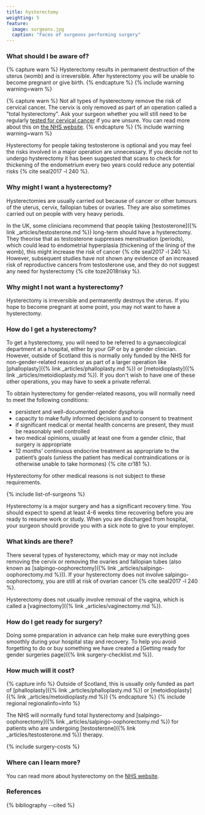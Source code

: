 ```yaml
---
title: hysterectomy
weighting: 5
feature:
  image: surgeons.jpg
  caption: "Faces of surgeons performing surgery"
---
```


### What should I be aware of?

{% capture warn %}
Hysterectomy results in permanent destruction of the uterus (womb) and is irreversible. After hysterectomy you will be unable to become pregnant or give birth.
{% endcapture %}
{% include warning warning=warn %}

{% capture warn %}
Not all types of hysterectomy remove the risk of cervical cancer. The cervix is only removed as part of an operation called a "total hysterectomy". Ask your surgeon whether you will still need to be regularly [tested for cervical cancer](http://www.nhs.uk/Conditions/Cervical-screening-test/Pages/Introduction.aspx) if you are unsure. You can read more about this on [the NHS website](https://www.nhs.uk/common-health-questions/sexual-health/should-trans-men-have-cervical-screening-tests/).
{% endcapture %}
{% include warning warning=warn %}

Hysterectomy for people taking testosterone is optional and you may feel the risks involved in a major operation are unnecessary. If you decide not to undergo hysterectomy it has been suggested that scans to check for thickening of the endometrium every two years could reduce any potential risks {% cite seal2017 -l 240 %}.

### Why might I want a hysterectomy?

Hysterectomies are usually carried out because of cancer or other tumours of the uterus, cervix, fallopian tubes or ovaries. They are also sometimes carried out on people with very heavy periods. 

In the UK, some clinicians recommend that people taking [testosterone]({% link _articles/testosterone.md %}) long-term should have a hysterectomy. They theorise that as testosterone suppresses menstruation (periods), which could lead to endometrial hyperplasia (thickening of the lining of the womb), this might increase the risk of cancer {% cite seal2017 -l 240 %}. However, subsequent studies have not shown any evidence of an increased risk of reproductive cancers from testosterone use, and they do not suggest any need for hysterectomy {% cite toze2018risky %}.

### Why might I not want a hysterectomy?

Hysterectomy is irreversible and permanently destroys the uterus. If you hope to become pregnant at some point, you may not want to have a hysterectomy.

### How do I get a hysterectomy?

To get a hysterectomy, you will need to be referred to a gynaecological department at a hospital, either by your GP or by a gender clinician. However, outside of Scotland this is normally only funded by the NHS for non-gender-related reasons or as part of a larger operation like [phalloplasty]({% link _articles/phalloplasty.md %}) or [metoidioplasty]({% link _articles/metoidioplasty.md %}). If you don't wish to have one of these other operations, you may have to seek a private referral.

To obtain hysterectomy for gender-related reasons, you will normally need to meet the following conditions:

- persistent and well-documented gender dysphoria
- capacity to make fully informed decisions and to consent to treatment
- if significant medical or mental health concerns are present, they must be reasonably well controlled
- two medical opinions, usually at least one from a gender clinic, that surgery is appropriate 
- 12 months’ continuous endocrine treatment as appropriate to the
patient’s goals (unless the patient has medical contraindications
or is otherwise unable to take hormones) {% cite cr181 %}. 

Hysterectomy for other medical reasons is not subject to these requirements.

{% include list-of-surgeons %}

Hysterectomy is a major surgery and has a significant recovery time. You should expect to spend at least 4-6 weeks time recovering before you are ready to resume work or study. When you are discharged from hospital, your surgeon should provide you with a sick note to give to your employer.

### What kinds are there?

There several types of hysterectomy, which may or may not include removing the cervix or removing the ovaries and fallopian tubes (also known as [salpingo-oophorectomy]({% link _articles/salpingo-oophorectomy.md %})). If your hysterectomy does not involve salpingo-oophorectomy, you are still at risk of ovarian cancer {% cite seal2017 -l 240 %}.

Hysterectomy does not usually involve removal of the vagina, which is called a [vaginectomy]({% link _articles/vaginectomy.md %}).

### How do I get ready for surgery?

Doing some preparation in advance can help make sure everything goes smoothly during your hospital stay and recovery. To help you avoid forgetting to do or buy something we have created a [Getting ready for gender surgeries page]({% link surgery-checklist.md %}).

### How much will it cost?

{% capture info %}
Outside of Scotland, this is usually only funded as part of [phalloplasty]({% link _articles/phalloplasty.md %}) or [metoidioplasty]({% link _articles/metoidioplasty.md %})
{% endcapture %}
{% include regional regionalinfo=info %}

The NHS will normally fund total hysterectomy and [salpingo-oophorectomy]({% link _articles/salpingo-oophorectomy.md %}) for patients who are undergoing [testosterone]({% link _articles/testosterone.md %}) therapy.

{% include surgery-costs %}

### Where can I learn more?

You can read more about hysterectomy on the [NHS website](http://www.nhs.uk/conditions/Hysterectomy/Pages/Introduction.aspx).


### References

{% bibliography --cited %}
